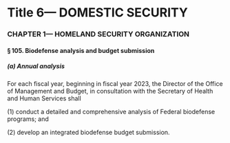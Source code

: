 
# Title 6— DOMESTIC SECURITY
### CHAPTER 1— HOMELAND SECURITY ORGANIZATION
#### § 105. Biodefense analysis and budget submission
##### (a) Annual analysis

For each fiscal year, beginning in fiscal year 2023, the Director of the Office of Management and Budget, in consultation with the Secretary of Health and Human Services shall

(1) conduct a detailed and comprehensive analysis of Federal biodefense programs; and

(2) develop an integrated biodefense budget submission.
